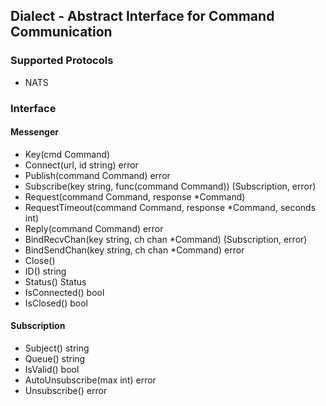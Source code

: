 ## Dialect - Abstract Interface for Command Communication

### Supported Protocols
- NATS 

### Interface

#### Messenger
- Key(cmd Command)
- Connect(url, id string) error
- Publish(command Command) error
- Subscribe(key string, func(command Command)) (Subscription, error)
- Request(command Command, response *Command)
- RequestTimeout(command Command, response *Command, seconds int)
- Reply(command Command) error
- BindRecvChan(key string, ch chan *Command) (Subscription, error)
- BindSendChan(key string, ch chan *Command) error
- Close()
- ID() string
- Status() Status
- IsConnected() bool
- IsClosed() bool

#### Subscription
- Subject() string
- Queue() string
- IsValid() bool
- AutoUnsubscribe(max int) error
- Unsubscribe() error